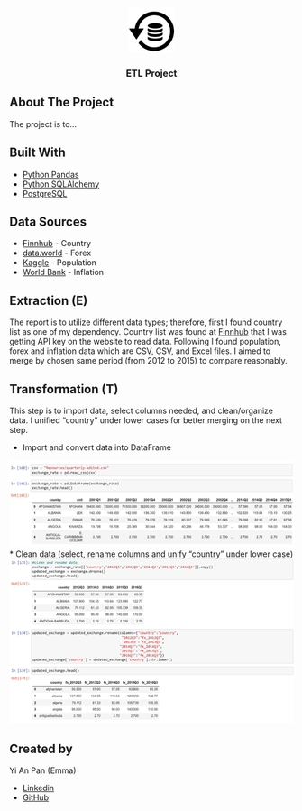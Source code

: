 <!-- PROJECT LOGO -->
<br />
<p align="center">
    <img src="image/icon.png" alt="Logo" width="80" height="80">
  <h3 align="center">ETL Project</h3>
</p>

## About The Project
The project is to...
  
## Built With
* [Python Pandas](https://pandas.pydata.org/) 
* [Python SQLAlchemy](https://www.sqlalchemy.org/) 
* [PostgreSQL](https://www.postgresql.org/) 

## Data Sources
* [Finnhub](https://finnhub.io/docs/api#country) - Country
* [data.world](https://data.world/associatedpress/foreign-exchange-rates) - Forex
* [Kaggle](https://www.kaggle.com/tanuprabhu/population-by-country-2020?select=population_by_country_2020.csv) - Population
* [World Bank](https://data.worldbank.org/indicator/FP.CPI.TOTL.ZG?end=2019&start=2019&view=bar) - Inflation

## Extraction (E)
The report is to utilize different data types; therefore, first I found country list as one of my dependency. Country list was found at [Finnhub](https://finnhub.io/) that I was getting API key on the website to read data. Following I found population, forex and inflation data which are CSV, CSV, and Excel files. I aimed to merge by chosen same period (from 2012 to 2015) to compare reasonably.   

## Transformation (T)
This step is to import data, select columns needed, and clean/organize data. I unified “country” under lower cases for better merging on the next step. 
* Import and convert data into DataFrame
<img src="image/screenshot1.png" alt="Webpage Screenshot">
* Clean data (select, rename columns and unify “country” under lower case) 
<img src="image/screenshot2.png" alt="Webpage Screenshot">

## Created by 
Yi An Pan (Emma)
* [Linkedin](https://www.linkedin.com/in/emmayianpan/) 
* [GitHub](https://github.com/emmayianpan)
